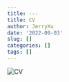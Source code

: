 ```yaml
---
title: ---
title: CV
author: JerryXu
date: '2022-09-03'
slug: []
categories: []
tags: []
---
```

<img src="/./about_files/CV.jpg" alt="CV" title="CV"/>
